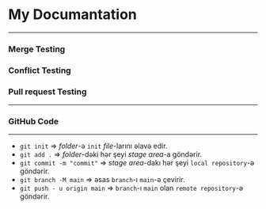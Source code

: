 # My Documantation
***
### Merge Testing
### Conflict Testing
### Pull request Testing
***
### GitHub Code
***
- `git init` => _folder_-ə `init` _file_-larını əlavə edir.
- `git add .` =>  _folder_-dəki hər şeyi  _stage area_-a göndərir.
- `git commit -m "commit"` =>  _stage area_-dakı hər şeyi `local repository`-ə göndərir.
- `git branch -M main` =>  əsas `branch`-ı `main`-ə çevirir.
- `git push - u origin main` =>  `branch`-ı `main` olan  `remote repository`-ə göndərir.

